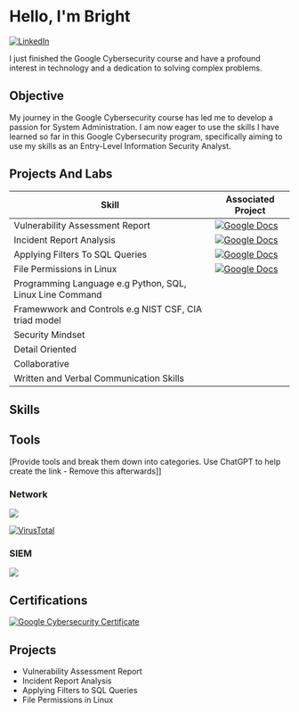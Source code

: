 # Hello, I'm Bright

[![LinkedIn](https://img.shields.io/badge/LinkedIn-Connect-blue)](https://www.linkedin.com/in/bright-ochanedo-14a9352b3/)

I just finished the Google Cybersecurity course and have a profound interest in technology and a dedication to solving complex problems.

## Objective

My journey in the Google Cybersecurity course has led me to develop a passion for System Administration. I am now eager to use the skills I have learned so far in this Google Cybersecurity program, specifically aiming to use my skills as an Entry-Level Information Security Analyst.

## Projects And Labs

| Skill                                         | Associated Project         |
|-----------------------------------------------|----------------------------|
| Vulnerability Assessment Report               | [![Google Docs](https://www.gstatic.com/images/branding/product/2x/docs_64dp.png)](https://docs.google.com/document/d/1cAHx6PLWNUqhkg3vHlbGha1eLWzpWh9sJPAAKUvRGI8/edit?usp=sharing&resourcekey=0-1T1BLvJttjFr_6S8u2LqEA)
| Incident Report Analysis                      | [![Google Docs](https://www.gstatic.com/images/branding/product/2x/docs_64dp.png)](https://docs.google.com/document/d/1biNmMWiIqJ-kL8FNQSKGPr_eYi5Kdy-GG7FPWelYTwk/edit?usp=sharing&resourcekey=0-20nr-fxNuxBssJm4ZY0n8w)
| Applying Filters To SQL Queries               | [![Google Docs](https://www.gstatic.com/images/branding/product/2x/docs_64dp.png)](https://google.com">https://docs.google.com/document/d/1Vt9S9OjWQ8ByCSv2vyectS7SGoXH-sTO29ofFlBbzqY/edit?usp=sharing)
| File Permissions in Linux                     | [![Google Docs](https://www.gstatic.com/images/branding/product/2x/docs_64dp.png)](https://google.com">https://docs.google.com/document/d/1PkYkVrL_bb7Vo-8oVFu157qrFPRObWcctOJg6WnhpgU/edit?usp=sharing&resourcekey=0-AFu_wZrm-c5SqoSU9aisuw)
| Programming Language e.g Python, SQL, Linux Line Command
| Framewwork and Controls e.g NIST CSF, CIA triad model
| Security Mindset
| Detail Oriented
| Collaborative
| Written and Verbal Communication Skills

## Skills

## Tools
[Provide tools and break them down into categories. Use ChatGPT to help create the link - Remove this afterwards]]

### Network
<div>
    <img src="https://img.shields.io/badge/-Wireshark-1679A7?&style=for-the-badge&logo=Wireshark&logoColor=white" />
    
  [![VirusTotal](https://img.shields.io/badge/VirusTotal-Connect-red?style=for-the-badge&logo=virustotal&logoColor=white)](https://www.virustotal.com/)

  
</div>

### SIEM
<div> 
   <img src="https://img.shields.io/badge/-Splunk-000000?&style=for-the-badge&logo=Splunk&logoColor=white" />
    
</div>

## Certifications
<div>

  [![Google Cybersecurity Certificate](https://img.shields.io/badge/Google_Cybersecurity_Certificate-Learn-4285F4?style=for-the-badge&logo=google&logoColor=white)](https://grow.google/certificates/cybersecurity/)

</div>


## Projects
- Vulnerability Assessment Report
- Incident Report Analysis
- Applying Filters to SQL Queries
- File Permissions in Linux
